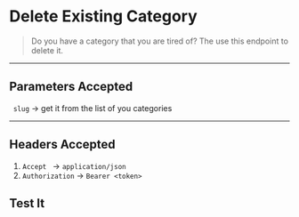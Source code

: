 # Delete Existing Category

> Do you have a category that you are tired of? The use this endpoint to delete it.

----


## Parameters Accepted

` slug` -> get it from the list of you categories

---
## Headers Accepted

1. `Accept ` -> `application/json`
2. `Authorization` -> `Bearer <token>`

## Test It

<larecipe-swagger endpoint="/api/categories/delete" default-method='delete'></larecipe-swagger>